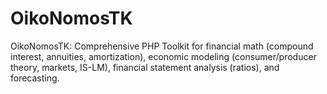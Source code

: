 # OikoNomosTK
OikoNomosTK: Comprehensive PHP Toolkit for financial math (compound interest, annuities, amortization), economic modeling (consumer/producer theory, markets, IS-LM), financial statement analysis (ratios), and forecasting.
